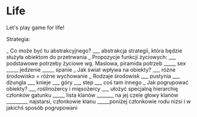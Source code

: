 Life
====
					
Let's play game for life!

Strategia:

_ Co może być tu abstrakcyjnego?
___ abstrakcja strategii, która będzie służyła obiektom do przetrwania
_ Propozycje funkcji życiowych:
___ podstawowe potrzeby życiowe wg. Maslowa, piramida potrzeb
_____ sex
_____ jedzenie
_____ spanie
_ Jak świat wpływa na obiekty?
___ różne środowisko = różne wychowanie
_ Rodzaje środowisk
___ pustynia
___ dżungla
___ knieje
___ góry
___ step
___ coś tam innego
_ Jak pogrupować obiekty?
___ roślinożercy i mięsożercy
___ ułożyć specjalną hierarchię członków gatunku
_____ lista klanów 
_______ na jej czele głowy klanów
_________ najstarsi, członkowie klanu
_____poniżej członkowie rodu niżsi i w jakichś sposób pogrupowani
